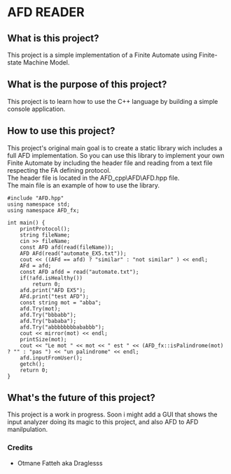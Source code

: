 <h1>AFD READER</h1>

<h2>What is this project?</h2>
This project is a simple implementation of a Finite Automate using Finite-state Machine Model.

<h2>What is the purpose of this project?</h2>
This project is to learn how to use the C++ language by building a simple console application.

<h2>How to use this project?</h2>
This project's original main goal is to create a static library wich includes a full AFD implementation.
So you can use this library to implement your own Finite Automate by including the header file and reading from a text file respecting the FA defining protocol. <br>
The header file is located in the AFD_cpp\AFD\AFD.hpp file.<br>
The main file is an example of how to use the library.

~~~	
#include "AFD.hpp"
using namespace std;
using namespace AFD_fx;

int main() {
    printProtocol();
    string fileName;
    cin >> fileName;
    const AFD afd(read(fileName));
    AFD AFd(read("automate_EX5.txt"));
    cout << ((AFd == afd) ? "similar" : "not similar" ) << endl;
    AFd = afd;
    const AFD afdd = read("automate.txt");
    if(!afd.isHealthy())
        return 0;
    afd.print("AFD EX5");
    AFd.print("test AFD");
    const string mot = "abba";
    afd.Try(mot);
    afd.Try("bbbabb");
    afd.Try("bababa");
    afd.Try("abbbbbbbbababbb");
    cout << mirror(mot) << endl;
    printSize(mot);
    cout << "Le mot " << mot << " est " << (AFD_fx::isPalindrome(mot) ? "" : "pas ") << "un palindrome" << endl;
    afd.inputFromUser();
    getch();
    return 0;
}
~~~	

<h2>What's the future of this project?</h2>
This project is a work in progress.
Soon i might add a GUI that shows the input analyzer doing its magic to this project, and also AFD to AFD manilpulation.

<h3>Credits</h3>
<ul>
<li>Otmane Fatteh aka Draglesss</li>
</ul>